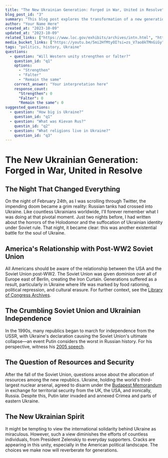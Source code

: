 ```yaml
---
title: "The New Ukrainian Generation: Forged in War, United in Resolve"
blog_post_id: "3"
summary: "This blog post explores the transformation of a new generation of Ukrainians forever shaped by the ongoing conflict. Hardened yet unified, their collective will could be the spear that pierces through the heart of Russian aggression, ushering Ukraine into a new era of prosperity."
author: "Your Name Here"
created_at: "2023-10-09"
updated_at: "2023-10-09"
related_links: ["https://www.loc.gov/exhibits/archives/intn.html", "https://en.wikipedia.org/wiki/Budapest_Memorandum", "https://www.youtube.com/watch?v=nTvswwU5Eco"]
media_bucket_links: ["https://youtu.be/5mi2HfMtyOI?si=zs_V7ao8kTMnGiGy"]
tags: "politics, history, Ukraine"
questions: 
  - question: "Will Western unity strengthen or falter?"
    question_id: "q1"
    options:
      - "Strengthen"
      - "Falter"
      - "Remain the same"
    correct_answer: "Your interpretation here"
    response_count:
      "Strengthen": 0
      "Falter": 0
      "Remain the same": 0
suggested_questions:
  - question: "How big is Ukraine?"
    question_id: "q1"
  - question: "What was Kievan Rus?"
    questin_id: "q2"
  - question: "What religions live in Ukraine?"
    question_id: "q3"
---
```


# The New Ukrainian Generation: Forged in War, United in Resolve

## The Night That Changed Everything

On the night of February 24th, as I was scrolling through Twitter, the impending doom became a grim reality: Russian tanks had crossed into Ukraine. Like countless Ukrainians worldwide, I'll forever remember what I was doing at that pivotal moment. Just two nights before, I had written about the horrors of the Holodomor and the suffocation of Ukrainian identity under Soviet rule. That night, it became clear: this was another existential battle for the soul of Ukraine.

## America's Relationship with Post-WW2 Soviet Union

All Americans should be aware of the relationship between the USA and the Soviet Union post-WW2. The Soviet Union was given dominion over all of Europe east of Berlin, creating the Iron Curtain. Generations suffered as a result, particularly in Ukraine where life was marked by food rationing, political repression, and cultural erasure. For further context, see the [Library of Congress Archives](https://www.loc.gov/exhibits/archives/intn.html).

## The Crumbling Soviet Union and Ukrainian Independence

In the 1990s, many republics began to march for independence from the USSR, with Ukraine's declaration causing the Soviet Union's ultimate collapse—an event Putin considers the worst in Russian history. For his perspective, witness his [2005 speech](https://www.youtube.com/watch?v=nTvswwU5Eco).

## The Question of Resources and Security

After the fall of the Soviet Union, questions arose about the allocation of resources among the new republics. Ukraine, holding the world's third-largest nuclear arsenal, agreed to disarm under the [Budapest Memorandum](https://en.wikipedia.org/wiki/Budapest_Memorandum) in exchange for territorial security from the UK, the USA, and ironically, Russia. Despite this, Putin later invaded and annexed Crimea and parts of eastern Ukraine.

## The New Ukrainian Spirit

It might be tempting to view the international solidarity behind Ukraine as miraculous. However, such a view diminishes the efforts of countless individuals, from President Zelenskiy to everyday supporters. Cracks are appearing in this unity, especially in the American political landscape. The choices we make now will reverberate for generations.



